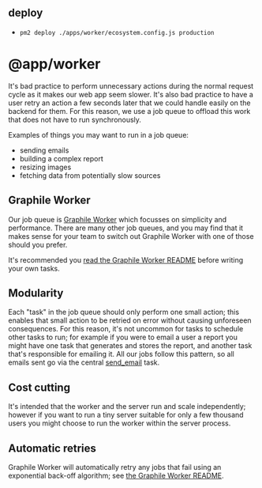 ## deploy
- `pm2 deploy ./apps/worker/ecosystem.config.js production`

# @app/worker

It's bad practice to perform unnecessary actions during the normal request cycle
as it makes our web app seem slower. It's also bad practice to have a user retry
an action a few seconds later that we could handle easily on the backend for
them. For this reason, we use a job queue to offload this work that does not
have to run synchronously.

Examples of things you may want to run in a job queue:

- sending emails
- building a complex report
- resizing images
- fetching data from potentially slow sources

## Graphile Worker

Our job queue is [Graphile Worker](https://github.com/graphile/worker) which
focusses on simplicity and performance. There are many other job queues, and you
may find that it makes sense for your team to switch out Graphile Worker with
one of those should you prefer.

It's recommended you
[read the Graphile Worker README](https://github.com/graphile/worker) before
writing your own tasks.

## Modularity

Each "task" in the job queue should only perform one small action; this enables
that small action to be retried on error without causing unforeseen
consequences. For this reason, it's not uncommon for tasks to schedule other
tasks to run; for example if you were to email a user a report you might have
one task that generates and stores the report, and another task that's
responsible for emailing it. All our jobs follow this pattern, so all emails
sent go via the central [send_email](src/tasks/send_email.ts) task.

## Cost cutting

It's intended that the worker and the server run and scale independently;
however if you want to run a tiny server suitable for only a few thousand users
you might choose to run the worker within the server process.

## Automatic retries

Graphile Worker will automatically retry any jobs that fail using an exponential
back-off algorithm; see
[the Graphile Worker README](https://github.com/graphile/worker#exponential-backoff).
